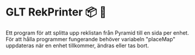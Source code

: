 # GLT RekPrinter :package: :page_with_curl:

Ett program för att splitta upp reklistan från Pyramid till en sida per enhet. För att hålla programmer fungerande behöver variabeln "placeMap" uppdateras när en enhet tillkommer, ändras eller tas bort.

